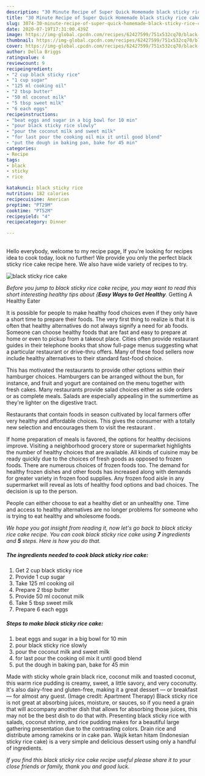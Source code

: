 ```yaml
---
description: "30 Minute Recipe of Super Quick Homemade black sticky rice cake"
title: "30 Minute Recipe of Super Quick Homemade black sticky rice cake"
slug: 3074-30-minute-recipe-of-super-quick-homemade-black-sticky-rice-cake
date: 2020-07-19T17:31:00.439Z
image: https://img-global.cpcdn.com/recipes/62427599/751x532cq70/black-sticky-rice-cake-recipe-main-photo.jpg
thumbnail: https://img-global.cpcdn.com/recipes/62427599/751x532cq70/black-sticky-rice-cake-recipe-main-photo.jpg
cover: https://img-global.cpcdn.com/recipes/62427599/751x532cq70/black-sticky-rice-cake-recipe-main-photo.jpg
author: Della Briggs
ratingvalue: 4
reviewcount: 9
recipeingredient:
- "2 cup black sticky rice"
- "1 cup sugar"
- "125 ml cooking oil"
- "2 tbsp butter"
- "50 ml coconut milk"
- "5 tbsp sweet milk"
- "6 each eggs"
recipeinstructions:
- "beat eggs and sugar in a big bowl for 10 min"
- "pour black sticky rice slowly"
- "pour the coconut milk and sweet milk"
- "for last pour the cooking oil mix it until good blend"
- "put the dough in baking pan, bake for 45 min"
categories:
- Recipe
tags:
- black
- sticky
- rice

katakunci: black sticky rice 
nutrition: 182 calories
recipecuisine: American
preptime: "PT29M"
cooktime: "PT52M"
recipeyield: "4"
recipecategory: Dinner

---
```

<br>
Hello everybody, welcome to my recipe page, If you're looking for recipes idea to cook today, look no further! We provide you only the perfect black sticky rice cake recipe here. We also have wide variety of recipes to try.
<br>


![black sticky rice cake](https://img-global.cpcdn.com/recipes/62427599/751x532cq70/black-sticky-rice-cake-recipe-main-photo.jpg)

<i>Before you jump to black sticky rice cake recipe, you may want to read this short interesting healthy tips about {<strong>Easy Ways to Get Healthy</strong>.</i>
Getting A Healthy Eater

It is possible for people to make healthy food choices even if they only have a short time to prepare their foods. The very first thing to realize is that it is often that healthy alternatives do not always signify a need for ab foods. Someone can choose healthy foods that are fast and easy to prepare at home or even to pickup from a takeout place. Cities often provide restaurant guides in their telephone books that show full-page menus suggesting what a particular restaurant or drive-thru offers. Many of these food sellers now include healthy alternatives to their standard fast-food choice.

 This has motivated the restaurants to provide other options within their hamburger choices. Hamburgers can be arranged without the bun, for instance, and fruit and yogurt are contained on the menu together with fresh cakes. Many restaurants provide salad choices either as side orders or as complete meals.  Salads are especially appealing in the summertime as they're lighter on the digestive tract.

Restaurants that contain foods in season cultivated by local farmers offer very healthy and affordable choices.  This gives the consumer with a totally new selection and encourages them to visit the restaurant .

If home preparation of meals is favored, the options for healthy decisions improve. Visiting a neighborhood grocery store or supermarket highlights the number of healthy choices that are available.  All kinds of cuisine may be ready quickly due to the choices of fresh goods as opposed to frozen foods. There are numerous choices of frozen foods too. The demand for healthy frozen dishes and other foods has increased along with demands for greater variety in frozen food supplies. Any frozen food aisle in any supermarket will reveal as lots of healthy food options and bad choices. The decision is up to the person.

People can either choose to eat a healthy diet or an unhealthy one. Time and access to healthy alternatives are no longer problems for someone who is trying to eat healthy and wholesome foods.


<i>We hope you got insight from reading it, now let's go back to black sticky rice cake recipe. You can cook black sticky rice cake using <strong>7</strong> ingredients and <strong>5</strong> steps. Here is how you do that.
</i>

##### The ingredients needed to cook black sticky rice cake:

1. Get 2 cup black sticky rice
1. Provide 1 cup sugar
1. Take 125 ml cooking oil
1. Prepare 2 tbsp butter
1. Provide 50 ml coconut milk
1. Take 5 tbsp sweet milk
1. Prepare 6 each eggs


##### Steps to make black sticky rice cake:

1. beat eggs and sugar in a big bowl for 10 min
1. pour black sticky rice slowly
1. pour the coconut milk and sweet milk
1. for last pour the cooking oil mix it until good blend
1. put the dough in baking pan, bake for 45 min


Made with sticky whole grain black rice, coconut milk and toasted coconut, this warm rice pudding is creamy, sweet, a little savory, and very coconutty. It&#39;s also dairy-free and gluten-free, making it a great dessert — or breakfast — for almost any guest. (Image credit: Apartment Therapy) Black sticky rice is not great at absorbing juices, moisture, or sauces, so if you need a grain that will accompany another dish that allows for absorbing those juices, this may not be the best dish to do that with. Presenting black sticky rice with salads, coconut shrimp, and rice pudding makes for a beautiful large gathering presentation due to the contrasting colors. Drain rice and distribute among ramekins or in cake pan. Wajik ketan hitam (Indonesian sticky rice cake) is a very simple and delicious dessert using only a handful of ingredients. 

<i>If you find this black sticky rice cake recipe useful please share it to your close friends or family, thank you and good luck.</i>
